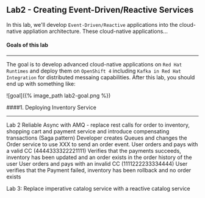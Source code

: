 ## Lab2 - Creating Event-Driven/Reactive Services

In this lab, we'll develop `Event-Driven/Reactive` applications into the cloud-native appliation architecture. These cloud-native applications...

#### Goals of this lab

---

The goal is to develop advanced cloud-native applications on `Red Hat Runtimes` and deploy them on `OpenShift 4` including 
`Kafka in Red Hat Integration` for distributed messaing capabilities. After this lab, you should end up with something like:

![goal]({% image_path lab2-goal.png %})

####1. Deploying Inventory Service

---


Lab 2 Reliable Async with AMQ - replace rest calls for order to inventory, shopping cart and payment service and introduce compensating transactions (Saga pattern)
Developer creates Queues and changes the Order service to use XXX to send an order event.
User orders and pays with a valid CC (4444333322221111)
Verifies that the payments succeeds, inventory has been updated and an order exists in the order history of the user
User orders and pays with an invalid CC (1111222233334444)
User verifies that the Payment failed, inventory has been rollback and no order exists 

Lab 3: Replace imperative catalog service with a reactive catalog service
